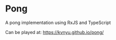 # Pong

A pong implementation using RxJS and TypeScript

Can be played at: https://kvnyu.github.io/pong/